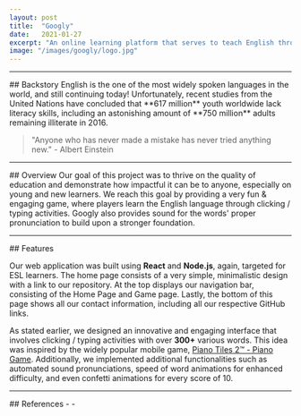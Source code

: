 ```yaml
---
layout: post
title:  "Googly"
date:   2021-01-27
excerpt: "An online learning platform that serves to teach English through our immersive game!"
image: "/images/googly/logo.jpg"
---
```

<hr />
## Backstory
English is the one of the most widely spoken languages in the world, and still continuing today! Unfortunately, recent studies from the United Nations have concluded that **617 million** youth worldwide lack literacy skills, including an astonishing amount of **750 million** adults remaining illiterate in 2016.

> "Anyone who has never made a mistake has never tried anything new." - Albert Einstein
<hr />
## Overview
Our goal of this project was to thrive on the quality of education and demonstrate how impactful it can be to anyone, especially on young and new learners. We reach this goal by providing a very fun & engaging game, where players learn the English language through clicking / typing activities. Googly also provides sound for the words' proper pronunciation to build upon a stronger foundation.
<hr />
## Features
<p><span class="image left"><img src="{{ "/images//googly/home.jpg" | absolute_url }}" alt="" /></span>Our web application was built using <strong>React</strong> and <strong>Node.js</strong>, again, targeted for ESL learners. The home page consists of a very simple, minimalistic design with a link to our repository. At the top displays our navigation bar, consisting of the Home Page and Game page. Lastly, the bottom of this page shows all our contact information, including all our respective GitHub links.</p>
<p><span class="image right"><img src="{{ "/images/googly/game.jpg" | absolute_url }}" alt="" /></span>As stated earlier, we designed an innovative and engaging interface that involves clicking / typing activities with over <strong>300+</strong> various words. This idea was inspired by the widely popular mobile game, <a href="https://apps.apple.com/us/app/piano-tiles-2-piano-game/id1027688889">Piano Tiles 2™ - Piano Game</a>. Additionally, we implemented additional functionalities such as automated sound pronunciations, speed of word animations for enhanced difficulty, and even confetti animations for every score of 10.</p>
<hr />
## References
- <https://github.com/JamieJiHeonKim/Googly-Word-Game>
- <https://sdgs.un.org/>
